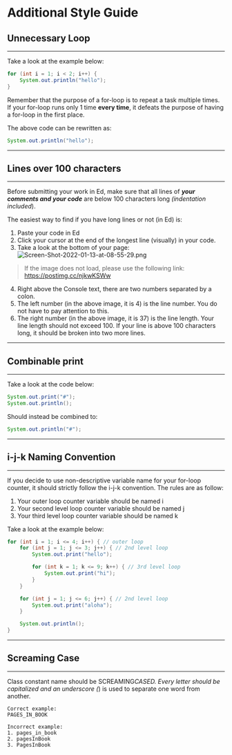 # Additional Style Guide

## Unnecessary Loop

---

Take a look at the example below:

```java
for (int i = 1; i < 2; i++) {
    System.out.println("hello");
}
```

Remember that the purpose of a for-loop is to repeat a task multiple times. If your for-loop runs only 1 time **every time**, it defeats the purpose of having a for-loop in the first place.

The above code can be rewritten as:

```java
System.out.println("hello");
```

---

## Lines over 100 characters

---

Before submitting your work in Ed, make sure that all lines of **_your comments and your code_** are below 100 characters long _(indentation included_).

The easiest way to find if you have long lines or not (in Ed) is:

1. Paste your code in Ed
2. Click your cursor at the end of the longest line (visually) in your code.
3. Take a look at the bottom of your page:
   ![Screen-Shot-2022-01-13-at-08-55-29.png](https://i.postimg.cc/MH22Shmx/Screen-Shot-2022-01-13-at-08-55-29.png)

> If the image does not load, please use the following link: https://postimg.cc/njkwKSWw

4. Right above the Console text, there are two numbers separated by a colon.
5. The left number (in the above image, it is 4) is the line number. You do not have to pay attention to this.
6. The right number (in the above image, it is 37) is the line length. Your line length should not exceed 100. If your line is above 100 characters long, it should be broken into two more lines.

---

## Combinable print

---

Take a look at the code below:

```java
System.out.print("#");
System.out.println();
```

Should instead be combined to:

```java
System.out.println("#");
```

---

## i-j-k Naming Convention

---

If you decide to use non-descriptive variable name for your for-loop counter, it should strictly follow the i-j-k convention. The rules are as follow:

1. Your outer loop counter variable should be named i
2. Your second level loop counter variable should be named j
3. Your third level loop counter variable should be named k

Take a look at the example below:

```java
for (int i = 1; i <= 4; i++) { // outer loop
    for (int j = 1; j <= 3; j++) { // 2nd level loop
        System.out.print("hello");

        for (int k = 1; k <= 9; k++) { // 3rd level loop
            System.out.print("hi");
        }
    }

    for (int j = 1; j <= 6; j++) { // 2nd level loop
        System.out.print("aloha");
    }

    System.out.println();
}
```

---

## Screaming Case

---

Class constant name should be SCREAMING*CASED. Every letter should be capitalized and an underscore (*) is used to separate one word from another.

```
Correct example:
PAGES_IN_BOOK
```

```
Incorrect example:
1. pages_in_book
2. pagesInBook
3. PagesInBook
```
